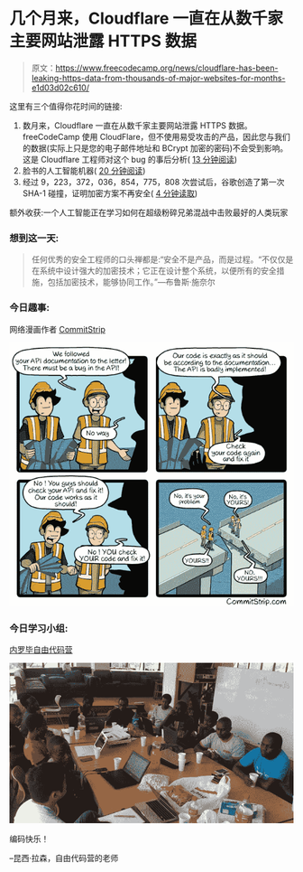 # 几个月来，Cloudflare 一直在从数千家主要网站泄露 HTTPS 数据

> 原文：<https://www.freecodecamp.org/news/cloudflare-has-been-leaking-https-data-from-thousands-of-major-websites-for-months-e1d03d02c610/>

这里有三个值得你花时间的链接:

1.  数月来，Cloudflare 一直在从数千家主要网站泄露 HTTPS 数据。freeCodeCamp 使用 CloudFlare，但不使用易受攻击的产品，因此您与我们的数据(实际上只是您的电子邮件地址和 BCrypt 加密的密码)不会受到影响。这是 Cloudflare 工程师对这个 bug 的事后分析( [13 分钟阅读](http://bit.ly/2li1gy5))
2.  脸书的人工智能机器( [20 分钟阅读](http://bit.ly/2lE0yfz))
3.  经过 9，223，372，036，854，775，808 次尝试后，谷歌创造了第一次 SHA-1 碰撞，证明加密方案不再安全( [4 分钟读取](http://bit.ly/2lSjKc5))

额外收获:一个人工智能正在学习如何在超级粉碎兄弟混战中击败最好的人类玩家

### 想到这一天:

> 任何优秀的安全工程师的口头禅都是:“安全不是产品，而是过程。“不仅仅是在系统中设计强大的加密技术；它正在设计整个系统，以便所有的安全措施，包括加密技术，能够协同工作。”—布鲁斯·施奈尔

### 今日趣事:

网络漫画作者 [CommitStrip](http://bit.ly/2lBZ3Qv)

![vQLNGAfuqPuxNK7nbj9gE5th76mnmp9Ktsxr](img/4850e4f4017312eb2b4b03b0f100068f.png)

### 今日学习小组:

[内罗毕自由代码营](http://bit.ly/2mfV2mr)

![iVLapSFPy1q8qPVApHOdnYZIJB4be8HiCvyR](img/8e4547adf81da7bc29e476c78016d8cc.png)

编码快乐！

–昆西·拉森，自由代码营的老师
